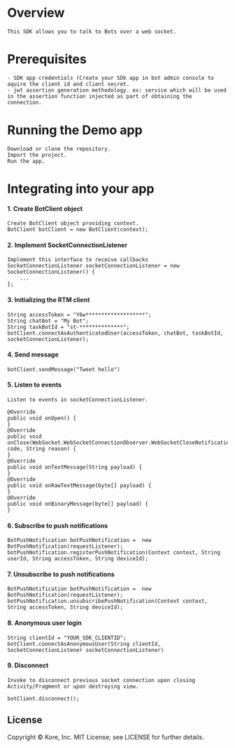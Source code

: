 # Overview
    This SDK allows you to talk to Bots over a web socket.

# Prerequisites
    - SDK app credentials (Create your SDk app in bot admin console to aquire the client id and client secret.
    - jwt assertion generation methodology. ex: service which will be used in the assertion function injected as part of obtaining the connection.
    
# Running the Demo app
    Download or clone the repository.
    Import the project.
    Run the app.

# Integrating into your app
#### 1. Create BotClient object
    Create BotClient object providing context.
    BotClient botClient = new BotClient(context);
    
#### 2. Implement SocketConnectionListener
    Implement this interface to receive callbacks
    SocketConnectionListener socketConnectionListener = new SocketConnectionListener() {
        ...
    };
    
#### 3. Initializing the RTM client
    String accessToken = "Y6w*******************";
    String chatBot = "My Bot";
    String taskBotId = "st-**************";
    botClient.connectAsAuthenticatedUser(accessToken, chatBot, taskBotId, socketConnectionListener);
    
#### 4. Send message
    botClient.sendMessage("Tweet hello")
    
#### 5. Listen to events
    Listen to events in socketConnectionListener.
    
    @Override
    public void onOpen() {
    }
    @Override
    public void onClose(WebSocket.WebSocketConnectionObserver.WebSocketCloseNotification code, String reason) {
    }
    @Override
    public void onTextMessage(String payload) {
    }
    @Override
    public void onRawTextMessage(byte[] payload) {
    }
    @Override
    public void onBinaryMessage(byte[] payload) {
    }
    
#### 6. Subscribe to push notifications
    BotPushNotification botPushNotification =  new BotPushNotification(requestListener);
    botPushNotification.registerPushNotification(Context context, String userId, String accessToken, String deviceId);
    
#### 7. Unsubscribe to push notifications
    BotPushNotification botPushNotification =  new BotPushNotification(requestListener);
    botPushNotification.unsubscribePushNotification(Context context, String accessToken, String deviceId);

#### 8. Anonymous user login
    String clientId = "YOUR_SDK_CLIENTID";
    botClient.connectAsAnonymousUser(String clientId, SocketConnectionListener socketConnectionListener)
    
#### 9. Disconnect
    Invoke to disconnect previous socket connection upon closing Activity/Fragment or upon destroying view.
    
    botClient.disconnect();
    
    



























License
----
Copyright © Kore, Inc. MIT License; see LICENSE for further details.



 
